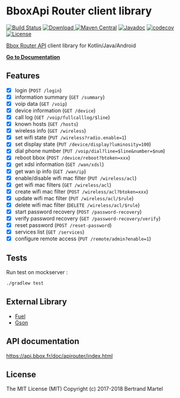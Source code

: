 # BboxApi Router client library #

[![Build Status](https://travis-ci.org/bertrandmartel/bboxapi-router.svg)](https://travis-ci.org/bertrandmartel/bboxapi-router)
[![Download](https://api.bintray.com/packages/bertrandmartel/maven/bboxapi-router/images/download.svg) ](https://bintray.com/bertrandmartel/maven/bboxapi-router/_latestVersion)
[![Maven Central](https://maven-badges.herokuapp.com/maven-central/fr.bmartel/bboxapi-router/badge.svg)](https://maven-badges.herokuapp.com/maven-central/fr.bmartel/bboxapi-router)
[![Javadoc](http://javadoc-badge.appspot.com/fr.bmartel/bboxapi-router.svg?label=javadoc)](http://javadoc-badge.appspot.com/fr.bmartel/bboxapi-router)
[![codecov](https://codecov.io/gh/bertrandmartel/bboxapi-router/branch/master/graph/badge.svg)](https://codecov.io/gh/bertrandmartel/bboxapi-router)
[![License](http://img.shields.io/:license-mit-blue.svg)](LICENSE.md)

[Bbox Router API](https://api.bbox.fr/doc/apirouter/index.html) client library for Kotlin/Java/Android

[**Go to Documentation**](http://bertrandmartel.github.io/bboxapi-router)

## Features

- [x] login (`POST /login`)
- [x] information summary (`GET /summary`)
- [x] voip data (`GET /voip`)
- [x] device information (`GET /device`)
- [x] call log (`GET /voip/fullcalllog/$line`)
- [x] known hosts (`GET /hosts`)
- [x] wireless info (`GET /wireless`)
- [x] set wifi state (`PUT /wireless?radio.enable=1`)
- [x] set display state (`PUT /device/display?luminosity=100`)
- [x] dial phone number (`PUT /voip/dial?line=$line&number=$num`)
- [x] reboot bbox (`POST /device/reboot?btoken=xxx`)
- [x] get xdsl information (`GET /wan/xdsl`)
- [x] get wan ip info (`GET /wan/ip`)
- [x] enable/disable wifi mac filter (`PUT /wireless/acl`)
- [x] get wifi mac filters (`GET /wireless/acl`)
- [x] create wifi mac filter (`POST /wireless/acl?btoken=xxx`)
- [x] update wifi mac filter (`PUT /wireless/acl/$rule`)
- [x] delete wifi mac filter (`DELETE /wireless/acl/$rule`)
- [x] start password recovery (`POST /password-recovery`)
- [x] verify password recovery (`GET /password-recovery/verify`)
- [x] reset password (`POST /reset-password`)
- [x] services list (`GET /services`)
- [x] configure remote access (`PUT /remote/admin?enable=1`)

## Tests

Run test on mockserver :
```bash
./gradlew test
```

## External Library

* [Fuel](https://github.com/kittinunf/Fuel)
* [Gson](https://github.com/google/gson)

## API documentation

https://api.bbox.fr/doc/apirouter/index.html

## License

The MIT License (MIT) Copyright (c) 2017-2018 Bertrand Martel
